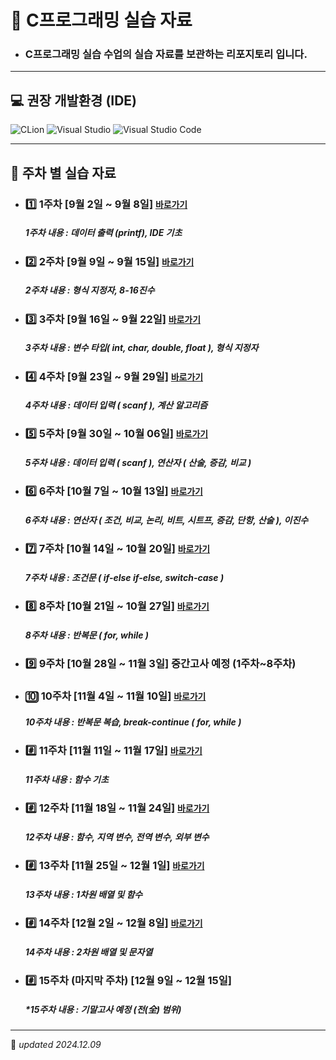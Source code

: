 # 📝 C프로그래밍 실습 자료
- ### C프로그래밍 실습 수업의 실습 자료를 보관하는 리포지토리 입니다.

-----
## 💻 권장 개발환경 (IDE)
![CLion](https://img.shields.io/badge/CLion-%2300d980.svg?style=for-the-badge&logo=clion&logoColor=white)
![Visual Studio](https://img.shields.io/badge/Visual_Stduio-%23cb95f8.svg?style=for-the-badge&logo=&logoColor=white)
![Visual Studio Code](https://img.shields.io/badge/Visual_Stduio_Code-%230069b9.svg?style=for-the-badge&logo=&logoColor=white)

-----

## 📆 주차 별 실습 자료
- ### 1️⃣ 1주차 [9월 2일 ~ 9월 8일] [`바로가기`](./lab01/README.md)
    ##### *1주차 내용 : 데이터 출력 (printf), IDE 기초*
- ### 2️⃣ 2주차 [9월 9일 ~ 9월 15일] [`바로가기`](./lab02/README.md)
    ##### *2주차 내용 : 형식 지정자, 8-16진수*
- ### 3️⃣ 3주차 [9월 16일 ~ 9월 22일] [`바로가기`](./lab03/README.md)
    ##### *3주차 내용 : 변수 타입( int, char, double, float ), 형식 지정자*
- ### 4️⃣ 4주차 [9월 23일 ~ 9월 29일] [`바로가기`](./lab04/README.md)
    ##### *4주차 내용 : 데이터 입력 ( scanf ), 계산 알고리즘*
- ### 5️⃣ 5주차 [9월 30일 ~ 10월 06일] [`바로가기`](./lab05/README.md)
    ##### *5주차 내용 : 데이터 입력 ( scanf ), 연산자 ( 산술, 증감, 비교 )*
- ### 6️⃣ 6주차 [10월 7일 ~ 10월 13일] [`바로가기`](./lab06/README.md)
    ##### *6주차 내용 : 연산자 ( 조건, 비교, 논리, 비트, 시트프, 증감, 단항, 산술 ), 이진수*
- ### 7️⃣ 7주차 [10월 14일 ~ 10월 20일] [`바로가기`](./lab07/README.md)
    ##### *7주차 내용 : 조건문 ( if-else if-else, switch-case )*
- ### 8️⃣ 8주차 [10월 21일 ~ 10월 27일] [`바로가기`](./lab08/README.md)
    ##### *8주차 내용 : 반복문 ( for, while )*
- ### 9️⃣ 9주차 [10월 28일 ~ 11월 3일] 중간고사 예정 (1주차~8주차)
- ### 🔟 10주차 [11월 4일 ~ 11월 10일] [`바로가기`](./lab10/README.md)
    ##### *10주차 내용 : 반복문 복습, break-continue ( for, while )*
- ### #️⃣ 11주차 [11월 11일 ~ 11월 17일] [`바로가기`](./lab11/README.md)
    ##### *11주차 내용 : 함수 기초*
- ### #️⃣ 12주차 [11월 18일 ~ 11월 24일] [`바로가기`](./lab12/README.md)
  ##### *12주차 내용 : 함수, 지역 변수, 전역 변수, 외부 변수*
- ### #️⃣ 13주차 [11월 25일 ~ 12월 1일] [`바로가기`](./lab13/README.md)
  ##### *13주차 내용 : 1차원 배열 및 함수*
- ### #️⃣ 14주차 [12월 2일 ~ 12월 8일] [`바로가기`](./lab14/README.md)
  ##### *14주차 내용 : 2차원 배열 및 문자열*
- ### #️⃣ 15주차 (마지막 주차) [12월 9일 ~ 12월 15일]
  ##### *15주차 내용 : 기말고사 예정 (전(全) 범위)
-----

📌 *updated 2024.12.09*
